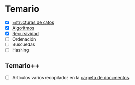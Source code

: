 # Temario

- [x] [Estructuras de datos](01-estructurasDeDatos/README.md)
- [x] [Algoritmos](02-algoritmos/README.md)
- [x] [Recursividad](03-recursividad/README.md)
- [ ] Ordenación
- [ ] Búsquedas
- [ ] Hashing

## Temario++

- [ ] Artículos varios recopilados en la [carpeta de documentos](/documentos/README.md).
